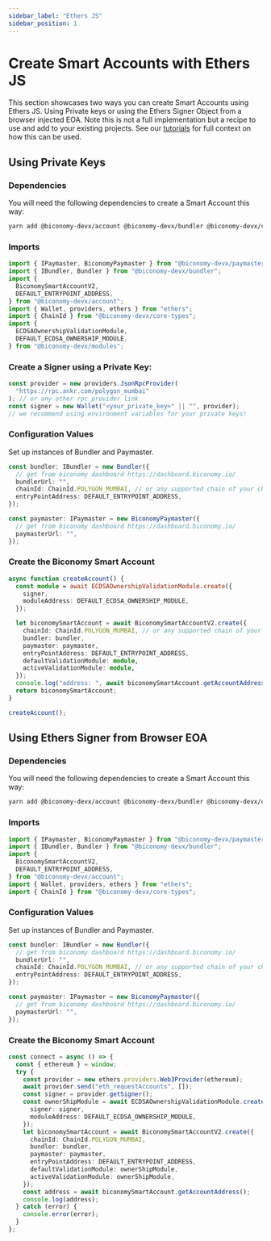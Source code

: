 ```yaml
---
sidebar_label: "Ethers JS"
sidebar_position: 1
---
```


# Create Smart Accounts with Ethers JS

This section showcases two ways you can create Smart Accounts using Ethers JS. Using Private keys or using the Ethers Signer Object from a browser injected EOA. Note this is not a full implementation but a recipe to use and add to your existing projects. See our [tutorials](/tutorials) for full context on how this can be used.

## Using Private Keys

### Dependencies

You will need the following dependencies to create a Smart Account this way:

```bash
yarn add @biconomy-devx/account @biconomy-devx/bundler @biconomy-devx/common @biconomy-devx/core-types @biconomy-devx/modules @biconomy-devx/paymaster ethers@5.7.2
```

### Imports

```typescript
import { IPaymaster, BiconomyPaymaster } from "@biconomy-devx/paymaster";
import { IBundler, Bundler } from "@biconomy-devx/bundler";
import {
  BiconomySmartAccountV2,
  DEFAULT_ENTRYPOINT_ADDRESS,
} from "@biconomy-devx/account";
import { Wallet, providers, ethers } from "ethers";
import { ChainId } from "@biconomy-devx/core-types";
import {
  ECDSAOwnershipValidationModule,
  DEFAULT_ECDSA_OWNERSHIP_MODULE,
} from "@biconomy-devx/modules";
```

### Create a Signer using a Private Key:

```typescript
const provider = new providers.JsonRpcProvider(
  "https://rpc.ankr.com/polygon_mumbai"
); // or any other rpc provider link
const signer = new Wallet("<your_private_key>" || "", provider);
// we recommend using environment variables for your private keys!
```

### Configuration Values

Set up instances of Bundler and Paymaster.

```typescript
const bundler: IBundler = new Bundler({
  // get from biconomy dashboard https://dashboard.biconomy.io/
  bundlerUrl: "",
  chainId: ChainId.POLYGON_MUMBAI, // or any supported chain of your choice
  entryPointAddress: DEFAULT_ENTRYPOINT_ADDRESS,
});

const paymaster: IPaymaster = new BiconomyPaymaster({
  // get from biconomy dashboard https://dashboard.biconomy.io/
  paymasterUrl: "",
});
```

### Create the Biconomy Smart Account

```typescript
async function createAccount() {
  const module = await ECDSAOwnershipValidationModule.create({
    signer,
    moduleAddress: DEFAULT_ECDSA_OWNERSHIP_MODULE,
  });

  let biconomySmartAccount = await BiconomySmartAccountV2.create({
    chainId: ChainId.POLYGON_MUMBAI, // or any supported chain of your choice
    bundler: bundler,
    paymaster: paymaster,
    entryPointAddress: DEFAULT_ENTRYPOINT_ADDRESS,
    defaultValidationModule: module,
    activeValidationModule: module,
  });
  console.log("address: ", await biconomySmartAccount.getAccountAddress());
  return biconomySmartAccount;
}

createAccount();
```

## Using Ethers Signer from Browser EOA

### Dependencies

You will need the following dependencies to create a Smart Account this way:

```bash
yarn add @biconomy-devx/account @biconomy-devx/bundler @biconomy-devx/common @biconomy-devx/core-types @biconomy-devx/modules @biconomy-devx/paymaster ethers@5.7.2
```

### Imports

```typescript
import { IPaymaster, BiconomyPaymaster } from "@biconomy-devx/paymaster";
import { IBundler, Bundler } from "@biconomy-devx/bundler";
import {
  BiconomySmartAccountV2,
  DEFAULT_ENTRYPOINT_ADDRESS,
} from "@biconomy-devx/account";
import { Wallet, providers, ethers } from "ethers";
import { ChainId } from "@biconomy-devx/core-types";
```

### Configuration Values

Set up instances of Bundler and Paymaster.

```typescript
const bundler: IBundler = new Bundler({
  // get from biconomy dashboard https://dashboard.biconomy.io/
  bundlerUrl: "",
  chainId: ChainId.POLYGON_MUMBAI, // or any supported chain of your choice
  entryPointAddress: DEFAULT_ENTRYPOINT_ADDRESS,
});

const paymaster: IPaymaster = new BiconomyPaymaster({
  // get from biconomy dashboard https://dashboard.biconomy.io/
  paymasterUrl: "",
});
```

### Create the Biconomy Smart Account

```typescript
const connect = async () => {
  const { ethereum } = window;
  try {
    const provider = new ethers.providers.Web3Provider(ethereum);
    await provider.send("eth_requestAccounts", []);
    const signer = provider.getSigner();
    const ownerShipModule = await ECDSAOwnershipValidationModule.create({
      signer: signer,
      moduleAddress: DEFAULT_ECDSA_OWNERSHIP_MODULE,
    });
    let biconomySmartAccount = await BiconomySmartAccountV2.create({
      chainId: ChainId.POLYGON_MUMBAI,
      bundler: bundler,
      paymaster: paymaster,
      entryPointAddress: DEFAULT_ENTRYPOINT_ADDRESS,
      defaultValidationModule: ownerShipModule,
      activeValidationModule: ownerShipModule,
    });
    const address = await biconomySmartAccount.getAccountAddress();
    console.log(address);
  } catch (error) {
    console.error(error);
  }
};
```
